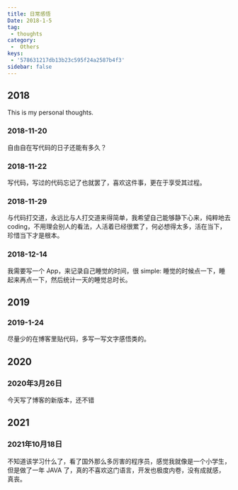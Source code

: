 ```yaml
---
title: 日常感悟
Date: 2018-1-5
tag:
 - thoughts
category:
 -  Others
keys:
 - '578631217db13b23c595f24a2587b4f3'
sidebar: false
---
```


## 2018

This is my personal thoughts.

### 2018-11-20

自由自在写代码的日子还能有多久？

### 2018-11-22

写代码，写过的代码忘记了也就罢了，喜欢这件事，更在于享受其过程。

### 2018-11-29

与代码打交道，永远比与人打交道来得简单，我希望自己能够静下心来，纯粹地去coding，不用理会别人的看法，人活着已经很累了，何必想得太多，活在当下，珍惜当下才是根本。

### 2018-12-14

我需要写一个 App，来记录自己睡觉的时间，很 simple: 睡觉的时候点一下，睡起来再点一下，然后统计一天的睡觉总时长。

## 2019

### 2019-1-24

尽量少的在博客里贴代码，多写一写文字感悟类的。

## 2020

### 2020年3月26日

今天写了博客的新版本，还不错

## 2021

### 2021年10月18日

不知道该学习什么了，看了国外那么多厉害的程序员，感觉我就像是一个小学生，但是做了一年 JAVA 了，真的不喜欢这门语言，开发也极度内卷，没有成就感，真丧。
